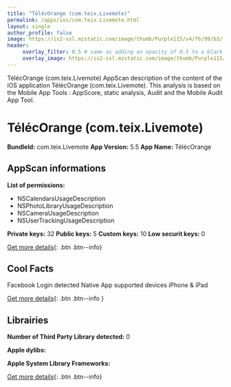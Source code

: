 ```yaml
---
title: "TélécOrange (com.teix.Livemote)"
permalink: /apps/ios/com.teix.Livemote.html
layout: single
author_profile: false
image: https://is2-ssl.mzstatic.com/image/thumb/Purple115/v4/f6/99/b3/f699b374-d028-3dee-6ca7-7083c7b9d271/AppIcon-0-0-1x_U007emarketing-0-0-0-7-0-0-sRGB-0-0-0-GLES2_U002c0-512MB-85-220-0-0.png/512x512bb.jpg
header: 
     overlay_filter: 0.5 # same as adding an opacity of 0.5 to a black background
     overlay_image: https://is2-ssl.mzstatic.com/image/thumb/Purple115/v4/f6/99/b3/f699b374-d028-3dee-6ca7-7083c7b9d271/AppIcon-0-0-1x_U007emarketing-0-0-0-7-0-0-sRGB-0-0-0-GLES2_U002c0-512MB-85-220-0-0.png/512x512bb.jpg
---
```

TélécOrange (com.teix.Livemote) AppScan description of the content of the iOS application TélécOrange (com.teix.Livemote). This analysis is based on the Mobile App Tools : AppScore, static analysis, Audit and the Mobile Audit App Tool.

# TélécOrange (com.teix.Livemote)

**BundleId:** com.teix.Livemote
**App Version:** 5.5
**App Name:** TélécOrange


## AppScan informations 

**List of permissions:** 
- NSCalendarsUsageDescription
- NSPhotoLibraryUsageDescription
- NSCameraUsageDescription
- NSUserTrackingUsageDescription
  
  
**Private keys:** 32
**Public keys:** 5
**Custom keys:** 10
**Low securit keys:** 0
  
[Get more details](/pricing.html){: .btn .btn--info}

## Cool Facts

Facebook Login detected
Native App
supported devices iPhone & iPad
  
[Get more details](/pricing.html){: .btn .btn--info }

## Librairies 
**Number of Third Party Library detected:** 0


**Apple dylibs:**


**Apple System Library Frameworks:**


  
[Get more details](/pricing.html){: .btn .btn--info}


